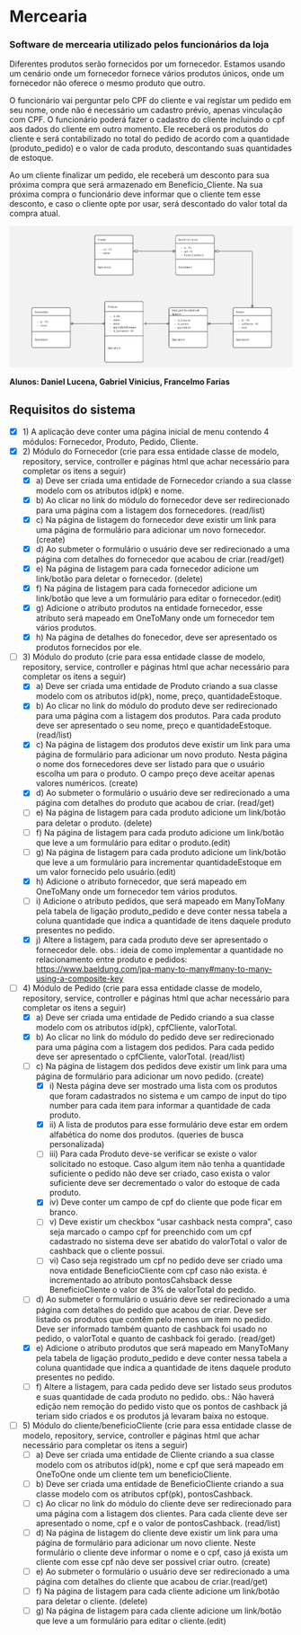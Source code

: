 # Mercearia
### Software de mercearia utilizado pelos funcionários da loja

Diferentes produtos serão fornecidos por um fornecedor. Estamos usando um cenário onde um fornecedor fornece vários produtos únicos, onde um fornecedor não oferece o mesmo produto que outro.

O funcionário vai perguntar pelo CPF do cliente e vai registar um pedido em seu nome, onde não é necessário um cadastro prévio, apenas vinculação com CPF. O funcionário poderá fazer o cadastro do cliente incluindo o cpf aos dados do cliente em outro momento.  Ele receberá os produtos do cliente e será contabilizado no total do pedido de acordo com a quantidade (produto_pedido) e o valor de cada produto, descontando suas quantidades de estoque.

Ao um cliente finalizar um pedido, ele receberá um desconto para sua próxima compra que será armazenado em Beneficio_Cliente. Na sua próxima compra o funcionário deve informar que o cliente tem esse desconto, e caso o cliente opte por usar, será descontado do valor total da compra atual.

![plot](./modelagem.jpg)

**Alunos: Daniel Lucena, Gabriel Vinicius, Francelmo Farias**

## Requisitos do sistema

- [x] 1\) A aplicação deve conter uma página inicial de menu contendo 4 módulos: Fornecedor, Produto, Pedido, Cliente. 
- [x] 2\) Módulo do Fornecedor (crie para essa entidade classe de modelo, repository, service, controller e páginas html que achar necessário para completar os itens a seguir) 
    - [x] a\) Deve ser criada uma entidade de Fornecedor criando a sua classe modelo com os atributos id(pk) e nome. 
    - [x] b\) Ao clicar no link do módulo do fornecedor deve ser redirecionado para uma página com a listagem dos fornecedores. (read/list)
    - [x] c\) Na página de listagem do fornecedor deve existir um link para uma página de formulário para adicionar um novo fornecedor.(create)
    - [x] d\) Ao submeter o formulário o usuário deve ser redirecionado a uma página com detalhes do fornecedor que acabou de criar.(read/get)
    - [x] e\) Na página de listagem para cada fornecedor adicione um link/botão para deletar o fornecedor. (delete)
    - [x] f\) Na página de listagem para cada fornecedor adicione um link/botão que leve a um formulário para editar o fornecedor.(edit)
    - [x] g\) Adicione o atributo produtos na entidade fornecedor, esse atributo será mapeado em OneToMany onde um fornecedor tem vários produtos.
    - [x] h\) Na página de detalhes do fonecedor, deve ser apresentado os produtos fornecidos por ele.
- [ ] 3\) Módulo do produto  (crie para essa entidade classe de modelo, repository, service, controller e páginas html que achar necessário para completar os itens a seguir) 
    - [x] a\) Deve ser criada uma entidade de Produto criando a sua classe modelo com os atributos id(pk), nome, preço, quantidadeEstoque.
    - [x] b\) Ao clicar no link do módulo do produto deve ser redirecionado para uma página com a listagem dos produtos. Para cada produto deve ser apresentado o seu nome, preço e quantidadeEstoque. (read/list)
    - [x] c\) Na página de listagem dos produtos  deve existir um link para uma página de formulário para adicionar um novo produto. Nesta página o nome dos fornecedores deve ser listado para que o usuário escolha um para o produto. O campo preço deve aceitar apenas valores numéricos. (create)
    - [x] d\) Ao submeter o formulário o usuário deve ser redirecionado a uma página com detalhes do produto que acabou de criar. (read/get)
    - [ ] e\) Na página de listagem para cada produto adicione um link/botão para deletar o produto. (delete)
    - [ ] f\) Na página de listagem para cada produto adicione um link/botão que leve a um formulário para editar o produto.(edit)
    - [ ] g\) Na página de listagem para cada produto adicione um link/botão que leve a um formulário para incrementar quantidadeEstoque em um valor fornecido pelo usuário.(edit)
    - [x] h\) Adicione o atributo fornecedor, que será mapeado em OneToMany onde um fornecedor tem vários produtos.
    - [ ] i\) Adicione o atributo pedidos, que será mapeado em ManyToMany pela tabela de ligação produto_pedido e deve conter nessa tabela a coluna quantidade que indica a quantidade de itens daquele produto presentes no pedido.
    - [x] j\) Altere a listagem, para cada produto deve ser apresentado o fornecedor dele.
    obs.: ideia de como implementar a quantidade no relacionamento entre produto e pedidos: https://www.baeldung.com/jpa-many-to-many#many-to-many-using-a-composite-key
- [ ] 4\) Módulo de Pedido (crie para essa entidade classe de modelo, repository, service, controller e páginas html que achar necessário para completar os itens a seguir) 
    - [x] a\) Deve ser criada uma entidade de Pedido criando a sua classe modelo com os atributos id(pk), cpfCliente, valorTotal.
    - [x] b\) Ao clicar no link do módulo do pedido deve ser redirecionado para uma página com a listagem dos pedidos. Para cada pedido deve ser apresentado o cpfCliente, valorTotal. (read/list)
    - [ ] c\) Na página de listagem dos pedidos deve existir um link para uma página de formulário para adicionar um novo pedido. (create)
        - [x] i\) Nesta página  deve ser mostrado uma lista com  os produtos que foram cadastrados no sistema e um campo de input do tipo number para cada item para informar a quantidade de cada produto.
        - [x] ii\) A lista de produtos para esse formulário deve estar em ordem alfabética do nome dos produtos. (queries de busca personalizada)
        - [ ] iii\) Para cada Produto deve-se verificar se existe o valor solicitado no estoque. Caso algum item não tenha a quantidade suficiente o pedido não deve ser criado, caso exista o valor suficiente deve ser decrementado o valor do estoque de cada produto.
        - [x] iv\) Deve conter um campo de cpf do cliente que pode ficar em branco.
        - [ ] v\) Deve existir um checkbox “usar cashback nesta compra”, caso seja marcado o campo cpf for preenchido com um cpf cadastrado no sistema deve ser abatido do valorTotal o valor de cashback que o cliente possui.
        - [ ] vi\) Caso seja registrado um cpf no pedido deve ser criado uma nova entidade BeneficioCliente com cpf caso não exista. é incrementado ao atributo pontosCahsback  desse BeneficioCliente o valor de 3% de valorTotal do pedido.
    - [ ] d\) Ao submeter o formulário o usuário deve ser redirecionado a uma página com detalhes do pedido que acabou de criar. Deve ser listado os produtos que contêm pelo menos um item no pedido. Deve ser informado também quanto de cashback foi usado no pedido, o valorTotal e quanto de cashback foi gerado. (read/get)
    - [x] e\) Adicione o atributo produtos que será mapeado em ManyToMany pela tabela de ligação produto_pedido e deve conter nessa tabela a coluna quantidade que indica a quantidade de itens daquele produto presentes no pedido.
    - [ ] f\) Altere a listagem, para cada pedido deve ser listado seus produtos e suas quantidade de cada produto no pedido.
obs.: Não haverá edição nem remoção do pedido visto que os pontos de cashback já teriam sido criados e os produtos já levaram baixa no estoque.
- [ ] 5\) Módulo do cliente/beneficioCliente  (crie para essa entidade classe de modelo, repository, service, controller e páginas html que achar necessário para completar os itens a seguir) 
    - [ ] a\) Deve ser criada uma entidade de Cliente criando a sua classe modelo com os atributos id(pk), nome e cpf que será mapeado em OneToOne onde um cliente tem um beneficioCliente.
    - [ ] b\) Deve ser criada uma entidade de BeneficioCliente criando a sua classe modelo com os atributos cpf(pk), pontosCashback.
    - [ ] c\) Ao clicar no link do módulo do cliente deve ser redirecionado para uma página com a listagem dos clientes. Para cada cliente deve ser apresentado o nome, cpf e o valor de pontosCashback. (read/list)
    - [ ] d\) Na página de listagem do cliente deve existir um link para uma página de formulário para adicionar um novo cliente. Neste formulário o cliente deve informar o nome e o cpf, caso já exista um cliente com esse cpf não deve ser possível criar outro. (create)
    - [ ] e\) Ao submeter o formulário o usuário deve ser redirecionado a uma página com detalhes do cliente que acabou de criar.(read/get)
    - [ ] f\) Na página de listagem para cada cliente adicione um link/botão para deletar o cliente. (delete)
    - [ ] g\) Na página de listagem para cada cliente adicione um link/botão que leve a um formulário para editar o cliente.(edit)
